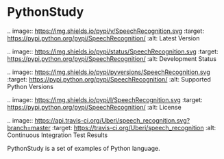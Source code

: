 
PythonStudy
=================

.. image:: https://img.shields.io/pypi/v/SpeechRecognition.svg
    :target: https://pypi.python.org/pypi/SpeechRecognition/
    :alt: Latest Version

.. image:: https://img.shields.io/pypi/status/SpeechRecognition.svg
    :target: https://pypi.python.org/pypi/SpeechRecognition/
    :alt: Development Status

.. image:: https://img.shields.io/pypi/pyversions/SpeechRecognition.svg
    :target: https://pypi.python.org/pypi/SpeechRecognition/
    :alt: Supported Python Versions

.. image:: https://img.shields.io/pypi/l/SpeechRecognition.svg
    :target: https://pypi.python.org/pypi/SpeechRecognition/
    :alt: License

.. image:: https://api.travis-ci.org/Uberi/speech_recognition.svg?branch=master
    :target: https://travis-ci.org/Uberi/speech_recognition
    :alt: Continuous Integration Test Results

PythonStudy is a set of examples of Python language.
